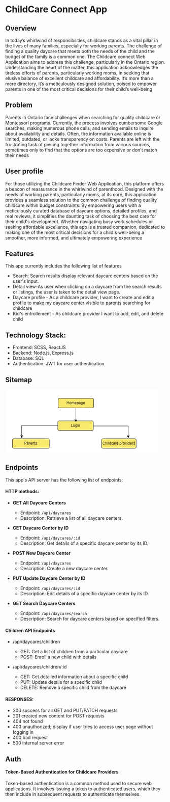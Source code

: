 # ChildCare Connect App
## Overview
In today’s whirlwind of responsibilities, childcare stands as a vital pillar in the lives of many families, especially for working parents. The challenge of finding a quality daycare that meets both the needs of the child and the budget of the family is a common one. The Childcare connect Web Application aims to address this challenge, particularly in the Ontario region. Understanding the heart of the matter, this application acknowledges the tireless efforts of parents, particularly working moms, in seeking that elusive balance of excellent childcare and affordability. It’s more than a mere directory, it’s a meticulously designed solution, poised to empower parents in one of the most critical decisions for their child’s well-being

## Problem
Parents in Ontario face challenges when searching for quality childcare or Montessori programs. Currently, the process involves cumbersome Google searches, making numerous phone calls, and sending emails to inquire about availability and details. Often, the information available online is limited, outdated, or lacks transparency on costs. Parents are left with the frustrating task of piecing together information from various sources, sometimes only to find that the options are too expensive or don't match their needs

## User profile

For those utilizing the Childcare Finder Web Application, this platform offers a beacon of reassurance in the whirlwind of parenthood. Designed with the needs of working parents, particularly moms, at its core, this application provides a seamless solution to the common challenge of finding quality childcare within budget constraints. By empowering users with a meticulously curated database of daycare options, detailed profiles, and real reviews, it simplifies the daunting task of choosing the best care for their child's development. Whether navigating busy work schedules or seeking affordable excellence, this app is a trusted companion, dedicated to making one of the most critical decisions for a child's well-being a smoother, more informed, and ultimately empowering experience

## Features
This app currently includes the following list of features
- Search: Search results display relevant daycare centers based on the user's input.
- Detail view-As user when clicking on a daycare from the search results or listings, the user is taken to the detail view page.
- Daycare profile 
             - As a childcare provider, I want to create and edit a profile to make my daycare center visible to parents searching for childcare
- Kid's entrollement - As childcare provider I want to add, edit, and delete child

## Technology Stack:
- Frontend: SCSS, ReactJS
- Backend: Node.js, Express.js
- Database: SQL
- Authentication: JWT for user authentication

## Sitemap
![userdiagram](https://github.com/dilualphonso/dilusha-alponso-childcareConnect-api/blob/main/userdiagram.jpg)

## Endpoints
This app's API server has the following list of endpoints:

####  HTTP methods:

- **GET All Daycare Centers**
   - Endpoint: `/api/daycares`
   - Description: Retrieve a list of all daycare centers.

- **GET Daycare Center by ID**
   - Endpoint: `/api/daycares/:id`
   - Description: Get details of a specific daycare center by its ID.

- **POST New Daycare Center**
   - Endpoint: `/api/daycares`
   - Description: Create a new daycare center.

- **PUT Update Daycare Center by ID**
   - Endpoint: `/api/daycares/:id`
   - Description: Edit details of a specific daycare center by its ID.

- **GET Search Daycare Centers**
   - Endpoint: `/api/daycares/search`
   - Description: Search for daycare centers based on specified filters.


#### Children API Endpoints

- /api/daycares/children
    - GET: Get a list of children from a particular daycare
    - POST: Enroll a new child with details

- /api/daycares/children/:id
    - GET: Get detailed information about a specific child
    - PUT: Update details for a specific child
    - DELETE: Remove a specific child from the daycare

#### RESPONSES: 
  - 200 success for all GET and PUT/PATCH requests
  - 201 created new content for POST requests
  - 404 not found
  - 403 unauthorized; display if user tries to access user page without logging in
  - 400 bad request
  - 500 internal server error

## Auth
#### Token-Based Authentication for Childcare Providers
Token-based authentication is a common method used to secure web applications. It involves issuing a token to authenticated users, which they then include in subsequent requests to authenticate themselves.
